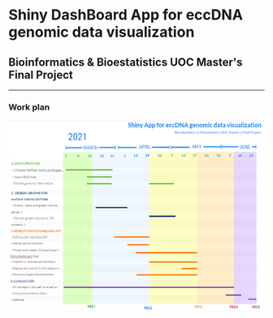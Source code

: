 # Shiny DashBoard App for eccDNA genomic data visualization
## Bioinformatics & Bioestatistics UOC Master's Final Project 
------------

### Work plan
![](gannt_updated.png)
